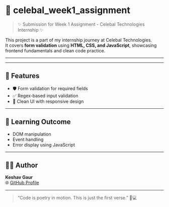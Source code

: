 # 🎯 celebal_week1_assignment

> ✨ Submission for Week 1 Assignment - Celebal Technologies Internship ✨

This project is a part of my internship journey at Celebal Technologies.  
It covers **form validation** using **HTML, CSS, and JavaScript**, showcasing frontend fundamentals and clean code practice.

---


---

## 🚀 Features

- 🛡️ Form validation for required fields
- ✅ Regex-based input validation
- 🌈 Clean UI with responsive design

---

## 🧠 Learning Outcome

- DOM manipulation
- Event handling
- Error display using JavaScript

---

## 🧑‍💻 Author

**Keshav Gaur**  
🌐 [GitHub Profile](https://github.com/keshavGaur1)

---

> “Code is poetry in motion. This is just the first verse.” 🎤💻


